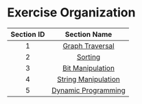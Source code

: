 # Exercise Organization

| Section ID | Section Name |
|:-----------:|:--------:|
| 1 | [Graph Traversal](https://github.com/ByteAcademyCo/Exercises/tree/master/algorithms/graph_traversal) |
| 2 | [Sorting](https://github.com/ByteAcademyCo/Exercises/tree/master/algorithms/sorting) |
| 3 | [Bit Manipulation](https://github.com/ByteAcademyCo/Exercises/tree/master/algorithms/bit_manipultion) |
| 4 | [String Manipulation](https://github.com/ByteAcademyCo/Exercises/tree/master/algorithms/string_manipulation) |
| 5 | [Dynamic Programming](https://github.com/ByteAcademyCo/Exercises/tree/master/algorithms/dynamic_programming) |
